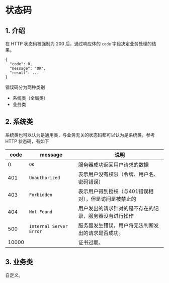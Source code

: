# 状态码

## 1. 介绍

在 HTTP 状态码被强制为 200 后，通过响应体的 `code` 字段决定业务处理的结果。

```text
{
  "code": 0,
  "message": "OK",
  "result": ...
}
```

错误码分为两种类别

* 系统类（全局类）
* 业务类

## 2. 系统类

系统类也可以认为是通用类，与业务无关的状态码都可以认为是系统类，参考 HTTP 状态码，有如下

| code | message | 说明 |
| - | - | - |
| 0 | `OK` | 服务器成功返回用户请求的数据 |
| 401 | `Unauthorized` | 表示用户没有权限（令牌、用户名、密码错误） |
| 403 | `Forbidden` | 表示用户得到授权（与401错误相对），但是访问是被禁止的 |
| 404 | `Not Found` | 用户发出的请求针对的是不存在的记录，服务器没有进行操作 |
| 500 | `Internal Server Error` | 服务器发生错误，用户将无法判断发出的请求是否成功。 |
| 10000 |  | 证书过期。 |

## 3. 业务类

自定义。